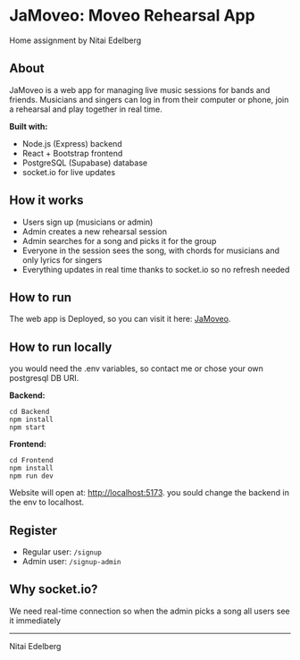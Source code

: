 # JaMoveo: Moveo Rehearsal App

Home assignment by Nitai Edelberg

## About

JaMoveo is a web app for managing live music sessions for bands and friends.
Musicians and singers can log in from their computer or phone, join a rehearsal and play together in real time.

**Built with:**

* Node.js (Express) backend
* React + Bootstrap frontend
* PostgreSQL (Supabase) database
* socket.io for live updates

## How it works

* Users sign up (musicians or admin)
* Admin creates a new rehearsal session
* Admin searches for a song and picks it for the group
* Everyone in the session sees the song, with chords for musicians and only lyrics for singers
* Everything updates in real time thanks to socket.io so no refresh needed

## How to run 
The web app is Deployed, so you can visit it here: [JaMoveo](https://jam-oveo.netlify.app/).

## How to run locally

you would need the .env variables, so contact me or chose your own postgresql DB URI.

**Backend:**

```
cd Backend
npm install
npm start
```

**Frontend:**

```
cd Frontend
npm install
npm run dev
```

Website will open at: [http://localhost:5173](http://localhost:5173).
you sould change the backend in the env to localhost.

## Register

* Regular user: `/signup`
* Admin user: `/signup-admin`

## Why socket.io?

We need real-time connection so when the admin picks a song all users see it immediately

---

Nitai Edelberg
